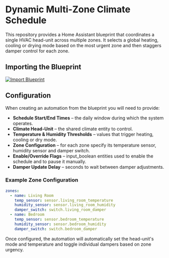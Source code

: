 # Dynamic Multi-Zone Climate Schedule

This repository provides a Home Assistant blueprint that coordinates a single HVAC head-unit across multiple zones. It selects a global heating, cooling or drying mode based on the most urgent zone and then staggers damper control for each zone.

## Importing the Blueprint

   [![Import Blueprint](https://my.home-assistant.io/badges/blueprint_import.svg)](https://my.home-assistant.io/redirect/blueprint_import/?url=https://github.com/barneyonline/ha-multi-zone-climate/blob/main/blueprints/automation/multi_zone_climate.yaml)

## Configuration

When creating an automation from the blueprint you will need to provide:

- **Schedule Start/End Times** – the daily window during which the system operates.
- **Climate Head-Unit** – the shared climate entity to control.
- **Temperature & Humidity Thresholds** – values that trigger heating, cooling or dry mode.
- **Zone Configuration** – for each zone specify its temperature sensor, humidity sensor and damper switch.
- **Enable/Override Flags** – input_boolean entities used to enable the schedule and to pause it manually.
- **Damper Update Delay** – seconds to wait between damper adjustments.

### Example Zone Configuration

```yaml
zones:
  - name: Living Room
    temp_sensor: sensor.living_room_temperature
    humidity_sensor: sensor.living_room_humidity
    damper_switch: switch.living_room_damper
  - name: Bedroom
    temp_sensor: sensor.bedroom_temperature
    humidity_sensor: sensor.bedroom_humidity
    damper_switch: switch.bedroom_damper
```

Once configured, the automation will automatically set the head-unit's mode and temperature and toggle individual dampers based on zone urgency.
